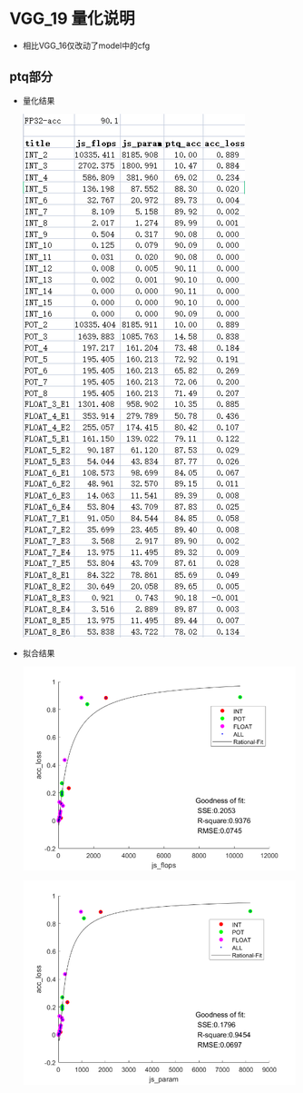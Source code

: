 # VGG_19 量化说明

+ 相比VGG_16仅改动了model中的cfg



## ptq部分

+ 量化结果

  ![VGG19_table](image/VGG19_table.png)

+ 拟合结果

  ![flops](image/flops.png)

  ![param](image/param.png)

​	